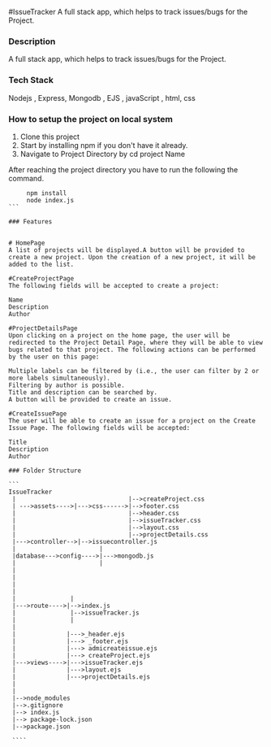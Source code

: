 #IssueTracker
A full stack app, which helps to track issues/bugs for the Project.

### Description

A full stack app, which helps to track issues/bugs for the Project.

### Tech Stack

Nodejs , Express, Mongodb , EJS , javaScript , html, css

### How to setup the project on local system

1. Clone this project
2. Start by installing npm if you don't have it already.
3. Navigate to Project Directory by cd project Name

After reaching the project directory you have to run the following the command.

`````
     npm install
     node index.js
```

### Features


# HomePage
A list of projects will be displayed.A button will be provided to create a new project. Upon the creation of a new project, it will be added to the list.

#CreateProjectPage
The following fields will be accepted to create a project:

Name
Description
Author

#ProjectDetailsPage
Upon clicking on a project on the home page, the user will be redirected to the Project Detail Page, where they will be able to view bugs related to that project. The following actions can be performed by the user on this page:

Multiple labels can be filtered by (i.e., the user can filter by 2 or more labels simultaneously).
Filtering by author is possible.
Title and description can be searched by.
A button will be provided to create an issue.

#CreateIssuePage
The user will be able to create an issue for a project on the Create Issue Page. The following fields will be accepted:

Title
Description
Author

### Folder Structure

```
IssueTracker
 |                               |-->createProject.css
 | --->assets---->|--->css------>|-->footer.css
 |                               |-->header.css
 |                               |-->issueTracker.css
 |                               |-->layout.css
 |                               |-->projectDetails.css
 |--->controller-->|-->issuecontroller.js
 |                       |
 |database--->config---->|--->mongodb.js
 |                       |
 |
 |
 |
 |
 |               |
 |--->route---->|-->index.js
 |               |-->issueTracker.js
 |               |
 |
 |              |--->_header.ejs
 |              |---> _footer.ejs
 |              |---> admicreateissue.ejs
 |              |---> createProject.ejs
 |--->views---->|--->issueTracker.ejs
 |              |--->layout.ejs
 |              |--->projectDetails.ejs
 |
 |
 |-->node_modules
 |-->.gitignore
 |--> index.js
 |--> package-lock.json
 |-->package.json

 ````
`````
